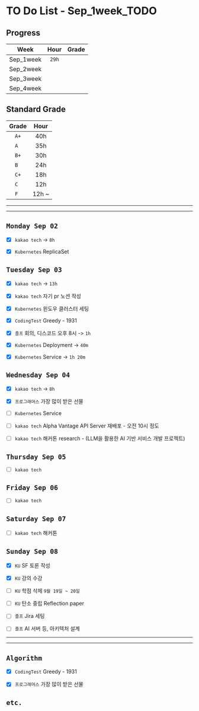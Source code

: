 # TO Do List - Sep_1week_TODO

## Progress
| Week | Hour | Grade |
|:---:|:---:|:---:|
|Sep_1week|`29h`||
|Sep_2week|||
|Sep_3week|||
|Sep_4week|||

## Standard Grade
| Grade | Hour |
|:---:|:---:|
|`A+`|40h|
|`A `|35h|
|`B+`|30h|
|`B `|24h|
|`C+`|18h|
|`C `|12h|
|`F `|12h ~|


---
---

## `Monday Sep 02`
- [x] `kakao tech` -> `8h`
- [x] `Kubernetes` ReplicaSet


## `Tuesday Sep 03`
- [x] `kakao tech` -> `13h`
- [x] `kakao tech` 자기 pr 노션 작성
- [x] `Kubernetes` 윈도우 클러스터 세팅
- [x] `CodingTest` Greedy - 1931
- [x] `졸프` 회의, 디스코드 오후 8시 -> `1h`
- [x] `Kubernetes` Deployment -> `40m`
- [x] `Kubernetes` Service -> `1h 20m`



## `Wednesday Sep 04` 
- [x] `kakao tech` -> `8h`
- [x] `프로그래머스`  가장 많이 받은 선물
- [ ] `Kubernetes` Service
- [ ] `kakao tech` Alpha Vantage API Server 재배포 - 오전 10시 정도
- [ ] `kakao tech` 해커톤 research - (LLM을 활용한 AI 기반 서비스 개발 프로젝트)


## `Thursday Sep 05`
- [ ] `kakao tech`


## `Friday Sep 06` 
- [ ] `kakao tech`


## `Saturday Sep 07` 
- [ ] `kakao tech` 해커톤


## `Sunday Sep 08` 
- [x] `KU` SF 토론 작성
- [x] `KU` 강의 수강
- [ ] `KU` 학점 삭제 `9월 19일 ~ 20일`
- [ ] `KU` 탄소 중립 Reflection paper
- [ ] `졸프` Jira 세팅
- [ ] `졸프` AI 서버 등, 아키텍처 설계



---
---
## `Algorithm`
- [x] `CodingTest` Greedy - 1931
- [x] `프로그래머스`  가장 많이 받은 선물


## `etc.`



<!-- ### 알고리즘 유형
1. 정렬
2. 그래프 탐색 BFS, DFS
3. DP
4. 자료구조 -> 우선순위 큐 마스터
5. 문자열 알고리즘 ?? 아니면 투 포인터 정도

> 요구사항 정리하기, 테스트케이스 짜보기(소수 테스트케이스가 유리, 11되면 거의 다 됨) -->



<!-- ## `Spring` -> `h m` -->


<br><br>

<!-- > `개인공부` : `6h 30m` -> `25h 36m` -> `22h 19m` -> -->

<br><br>

<!-- 
## `Java`
## `OPIc`
## `토익` 
-->





